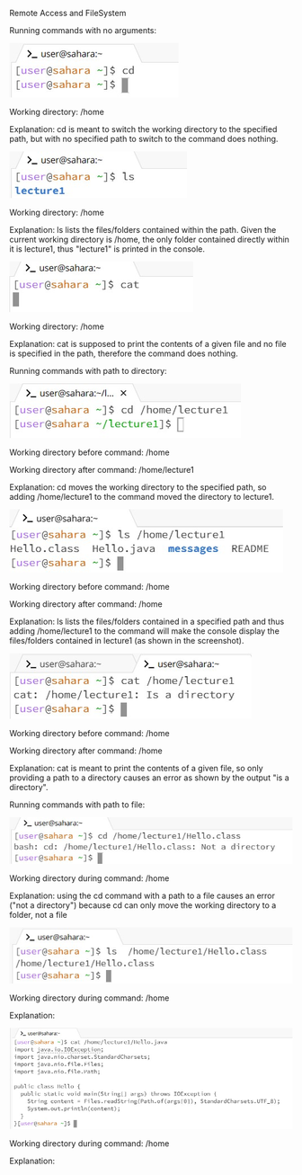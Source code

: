 Remote Access and FileSystem



Running commands with no arguments:

![Image](CD.jpg)

Working directory: /home

Explanation: cd is meant to switch the working directory to the specified path, but with no specified path to switch to the command does nothing.

![Image](LS.jpg)

Working directory: /home

Explanation: ls lists the files/folders contained within the path. Given the current working directory is /home, the only folder contained directly within it is lecture1, thus "lecture1" is printed in the console.

![Image](CAT.jpg)

Working directory: /home

Explanation: cat is supposed to print the contents of a given file and no file is specified in the path, therefore the command does nothing.

Running commands with path to directory:

![Image](CDdirectory.jpg)

Working directory before command: /home

Working directory after command: /home/lecture1

Explanation: cd moves the working directory to the specified path, so adding /home/lecture1 to the command moved the directory to lecture1.

![Image](LSdirectory.jpg)

Working directory before command: /home

Working directory after command: /home

Explanation: ls lists the files/folders contained in a specified path and thus adding /home/lecture1 to the command will make the console display the files/folders contained in lecture1 (as shown in the screenshot).

![Image](CATdirectory.jpg)

Working directory before command: /home

Working directory after command: /home

Explanation: cat is meant to print the contents of a given file, so only providing a path to a directory causes an error as shown by the output "is a directory".

Running commands with path to file:

![Image](CDfile.jpg)

Working directory during command: /home

Explanation: using the cd command with a path to a file causes an error ("not a directory") because cd can only move the working directory to a folder, not a file

![Image](LSfile.jpg)

Working directory during command: /home

Explanation: 

![Image](CATfile.jpg)

Working directory during command: /home

Explanation: 
